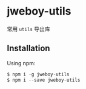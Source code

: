 # jweboy-utils

常用 `utils` 导出库

## Installation

Using npm:

```js
$ npm i -g jweboy-utils
$ npm i --save jweboy-utils
```